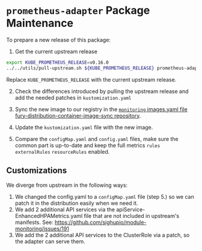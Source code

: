 # `prometheus-adapter` Package Maintenance

To prepare a new release of this package:

1. Get the current upstream release

```bash
export KUBE_PROMETHEUS_RELEASE=v0.16.0
../../utils/pull-upstream.sh ${KUBE_PROMETHEUS_RELEASE} prometheus-adapter
```

Replace `KUBE_PROMETHEUS_RELEASE` with the current upstream release.

2. Check the differences introduced by pulling the upstream release and add the needed patches in `kustomization.yaml`

3. Sync the new image to our registry in the [`monitoring` images.yaml file fury-distribution-container-image-sync repository](https://github.com/sighupio/fury-distribution-container-image-sync/blob/main/modules/monitoring/images.yml).

4. Update the `kustomization.yaml` file with the new image.

5. Compare the `configMap.yaml` and `config.yaml` files, make sure the common part is up-to-date and keep the full metrics `rules` `externalRules` `resourceRules` enabled.

## Customizations

We diverge from upstream in the following ways:

1. We changed the config.yaml to a `configMap.yaml` file (step 5.) so we can patch it in the distribution easily when we need it.
2. We add 2 additional API services via the apiService-EnhancedHPAMetrics.yaml file that are not included in upstream's manifests. See: https://github.com/sighupio/module-monitoring/issues/191
3. We add the 2 additional API services to the ClusterRole via a patch, so the adapter can serve them.
